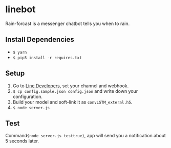 # linebot
Rain-forcast is a messenger chatbot tells you when to rain.

## Install Dependencies
* `$ yarn`
* `$ pip3 install -r requires.txt`

## Setup
1.  Go to [Line Developers](https://developers.line.me/console/register/messaging-api/provider/), set your channel and webhook.
2. `$ cp config.sample.json config.json` and write down your configuration. 
3. Build your model and soft-link it as `convLSTM_exteral.h5`.
4. `$ node server.js`

## Test 
Command`$node server.js testtrue)`, app will send you a notification about 5 seconds later.
